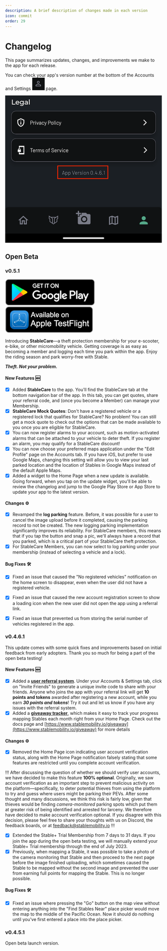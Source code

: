 ```yaml
---
description: A brief description of changes made in each version
icon: commit
order: 29
---
```


# Changelog

This page summarizes updates, changes, and improvements we make to the app for each release.

You can check your app's version number at the bottom of the Accounts and Settings ![](../static/icons/icon-account-settings.png) page.

![](../static/misc/app-version-number.png)

## Open Beta

### v0.5.1

[![](../static/buttons/google-play-button.png)](https://play.google.com/store/apps/details?id=com.stablemobility.stableapp) [![](../static/buttons/testflight-button.png)](https://testflight.apple.com/join/QAQbQUpP)

Introducing **StableCare**—a theft protection membership for your e-scooter, e-bike, or other micromobility vehicle. Getting coverage is as easy as becoming a member and logging each time you park within the app. Enjoy the riding season and park worry-free with Stable.

***Theft. Not your problem.***

#### New Features :new:
- [x] Added **StableCare** to the app. You'll find the StableCare tab at the bottom navigation bar of the app. In this tab, you can get quotes, share your referral code, and (once you become a Member) can manage your Membership.
- [x] **StableCare Mock Quotes**: Don't have a registered vehicle or a registered lock that qualifies for StableCare? No problem! You can still get a mock quote to check out the options that can be made available to you once you are eligible for StableCare.
- [x] You can now register alarms to your account, such as motion-activated alarms that can be attached to your vehicle to deter theft. If you register an alarm, you may qualify for a StableCare discount!
- [x] You can now choose your preferred maps application under the "Edit Profile" page on the Accounts tab. If you have iOS, but prefer to use Google Maps, changing this setting will allow you to view your last parked location and the location of Stables in Google Maps instead of the default Apple Maps.
- [x] Added a widget to the Home Page when a new update is available. Going forward, when you tap on the update widget, you'll be able to review the changelog and jump to the Google Play Store or App Store to update your app to the latest version.

#### Changes :gear:
- [x] Revamped the **log parking** feature. Before, it was possible for a user to cancel the image upload before it completed, causing the parking record to not be created. The new logging parking implementation significantly improves its reliability. For StableCare members, this means that if you tap the button and snap a pic, we'll always have a record that you parked, which is a critical part of your StableCare theft protection.
- [x] For StableCare Members, you can now select to log parking under your membership (instead of selecting a vehicle and a lock).

#### Bug Fixes :hammer_and_wrench:
- [x] Fixed an issue that caused the "No registered vehicles" notification on the home screen to disappear, even when the user did not have a registered vehicle.
- [x] Fixed an issue that caused the new account registration screen to show a loading icon when the new user did not open the app using a referral link.
- [x] Fixed an issue that prevented us from storing the serial number of vehicles registered in the app.


### v0.4.6.1

This update comes with some quick fixes and improvements based on initial feedback from early adopters. Thank you so much for being a part of the open beta testing!

#### New Features :new:
- [x] Added a [**user referral system**](../overview/invite-friends.md). Under your Accounts & Settings tab, click on "Invite Friends" to generate a unique invite code to share with your friends. Anyone who joins the app with your referral link will get **10 points and tokens** awarded after registering a new account, while you earn ***30 points and tokens***! Try it out and let us know if you have any issues with the referral system.
- [x] Added a [**giveaway tracker**](../open-beta/giveaways.md), which makes it easy to track your progress mapping Stables each month right from your Home Page. Check out the docs page and [https://www.stablemobility.io/giveaway](https://www.stablemobility.io/giveaway) for more details

#### Changes :gear:
- [x] Removed the Home Page icon indicating user account verification status, along with the Home Page notification falsely stating that some features are restricted until you complete account verification.

!!!
After discussing the question of whether we should verify user accounts, we have decided to make this feature **100% optional**. Originally, we saw account verification as an important step to prevent malicious activity on the platform—specifically, to deter potential thieves from using the platform to try and guess where users might be parking their PEVs. After some thought and many discussions, we think this risk is fairly low, given that thieves would be finding *camera-monitored* parking spots which put them at greater risk of being identified and arrested for larceny. We therefore have decided to make account verification optional. If you disagree with this decision, please feel free to share your thoughts with us on Discord, the feedback boards, or at feedback@stablemobility.io
!!!

- [x] Extended the Stable+ Trial Membership from 7 days to 31 days. If you join the app during the open beta testing, we will manually extend your Stable+ Trial membership through the end of July 2023.
- [x] Previously, when mapping a Stable, it was possible to take a photo of the camera monitoring that Stable and then proceed to the next page before the image finished uploading, which sometimes caused the Stable to be mapped without the second image and prevented the user from earning full points for mapping the Stable. This is no longer possible.

#### Bug Fixes :hammer_and_wrench:
- [x] Fixed an issue where pressing the "Go" button on the map view without entering anything into the "Find Stables Near" place picker would move the map to the middle of the Pacific Ocean. Now it should do nothing until you've first entered a place into the place picker.

### v0.4.5.1

Open beta launch version.
